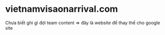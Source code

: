 # vietnamvisaonarrival.com
Chưa biết ghi gì đợi team content => đây là website để thay thế cho google site
